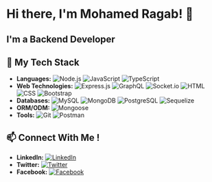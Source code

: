 # Hi there, I'm Mohamed Ragab! 👋

  <h2>I'm a  Backend Developer</h2>

## 🚀 My Tech Stack

- **Languages:** ![Node.js](https://img.shields.io/badge/-Node.js-43853D?style=flat-square&logo=node.js&logoColor=white) ![JavaScript](https://img.shields.io/badge/-JavaScript-F7DF1E?style=flat-square&logo=javascript&logoColor=black) ![TypeScript](https://img.shields.io/badge/-TypeScript-3178C6?style=flat-square&logo=typescript&logoColor=white)
- **Web Technologies:** ![Express.js](https://img.shields.io/badge/-Express.js-000000?style=flat-square&logo=express&logoColor=white) ![GraphQL](https://img.shields.io/badge/-GraphQL-E10098?style=flat-square&logo=graphql&logoColor=white) ![Socket.io](https://img.shields.io/badge/-Socket.io-010101?style=flat-square&logo=socket.io&logoColor=white) ![HTML](https://img.shields.io/badge/-HTML-E34F26?style=flat-square&logo=html5&logoColor=white) ![CSS](https://img.shields.io/badge/-CSS-1572B6?style=flat-square&logo=css3&logoColor=white) ![Bootstrap](https://img.shields.io/badge/-Bootstrap-7952B3?style=flat-square&logo=bootstrap&logoColor=white)
- **Databases:** ![MySQL](https://img.shields.io/badge/-MySQL-4479A1?style=flat-square&logo=mysql&logoColor=white) ![MongoDB](https://img.shields.io/badge/-MongoDB-47A248?style=flat-square&logo=mongodb&logoColor=white) ![PostgreSQL](https://img.shields.io/badge/-PostgreSQL-336791?style=flat-square&logo=postgresql&logoColor=white) ![Sequelize](https://img.shields.io/badge/-Sequelize-52B0E7?style=flat-square&logo=sequelize&logoColor=white)
- **ORM/ODM:** ![Mongoose](https://img.shields.io/badge/-Mongoose-880000?style=flat-square&logo=mongoose&logoColor=white)
- **Tools:** ![Git](https://img.shields.io/badge/-Git-F05032?style=flat-square&logo=git&logoColor=white) ![Postman](https://img.shields.io/badge/-Postman-FF6C37?style=flat-square&logo=postman&logoColor=white)


## 📫 Connect With Me !

- **LinkedIn:** [![LinkedIn](https://img.shields.io/badge/-LinkedIn-0A66C2?style=flat-square&logo=linkedin&logoColor=white)](https://www.linkedin.com/in/mohamedragab222/)
- **Twitter:** [![Twitter](https://img.shields.io/badge/-Twitter-1DA1F2?style=flat-square&logo=twitter&logoColor=white)](https://twitter.com/MoRagabR)
- **Facebook:** [![Facebook](https://img.shields.io/badge/-Facebook-1877F2?style=flat-square&logo=facebook&logoColor=white)](https://www.facebook.com/mohamedahamedragab)


